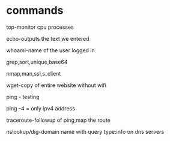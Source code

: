 # commands

top-monitor cpu processes

echo-outputs the text we entered

whoami-name of the user logged in

grep,sort,unique,base64

nmap,man,ssl,s_client

wget-copy of entire website without wifi

ping - testing 

ping -4 = only ipv4 address

traceroute-followup of ping,map the route

nslookup/dig-domain name with query type:info on dns servers